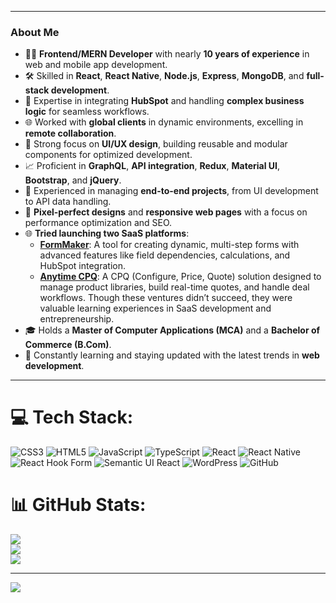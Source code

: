 
---

### About Me

- 👨‍💻 **Frontend/MERN Developer** with nearly **10 years of experience** in web and mobile app development.
- 🛠 Skilled in **React**, **React Native**, **Node.js**, **Express**, **MongoDB**, and **full-stack development**.
- 🔄 Expertise in integrating **HubSpot** and handling **complex business logic** for seamless workflows.
- 🌐 Worked with **global clients** in dynamic environments, excelling in **remote collaboration**.
- 🎨 Strong focus on **UI/UX design**, building reusable and modular components for optimized development.
- 📈 Proficient in **GraphQL**, **API integration**, **Redux**, **Material UI**, **Bootstrap**, and **jQuery**.
- 🔧 Experienced in managing **end-to-end projects**, from UI development to API data handling.
- 🎯 **Pixel-perfect designs** and **responsive web pages** with a focus on performance optimization and SEO.
- 🌐 **Tried launching two SaaS platforms**:
  - [**FormMaker**](https://formmaker.co.in/): A tool for creating dynamic, multi-step forms with advanced features like field dependencies, calculations, and HubSpot integration.
  - [**Anytime CPQ**](https://www.anytimecpq.com/): A CPQ (Configure, Price, Quote) solution designed to manage product libraries, build real-time quotes, and handle deal workflows. Though these ventures didn’t succeed, they were valuable learning experiences in SaaS development and entrepreneurship.
- 🎓 Holds a **Master of Computer Applications (MCA)** and a **Bachelor of Commerce (B.Com)**.
- 🚀 Constantly learning and staying updated with the latest trends in **web development**.

---


# 💻 Tech Stack:
![CSS3](https://img.shields.io/badge/css3-%231572B6.svg?style=for-the-badge&logo=css3&logoColor=white) ![HTML5](https://img.shields.io/badge/html5-%23E34F26.svg?style=for-the-badge&logo=html5&logoColor=white) ![JavaScript](https://img.shields.io/badge/javascript-%23323330.svg?style=for-the-badge&logo=javascript&logoColor=%23F7DF1E) ![TypeScript](https://img.shields.io/badge/typescript-%23007ACC.svg?style=for-the-badge&logo=typescript&logoColor=white) ![React](https://img.shields.io/badge/react-%2320232a.svg?style=for-the-badge&logo=react&logoColor=%2361DAFB) ![React Native](https://img.shields.io/badge/react_native-%2320232a.svg?style=for-the-badge&logo=react&logoColor=%2361DAFB) ![React Hook Form](https://img.shields.io/badge/React%20Hook%20Form-%23EC5990.svg?style=for-the-badge&logo=reacthookform&logoColor=white) ![Semantic UI React](https://img.shields.io/badge/Semantic%20UI%20React-%2335BDB2.svg?style=for-the-badge&logo=SemanticUIReact&logoColor=white)  ![WordPress](https://img.shields.io/badge/WordPress-%23117AC9.svg?style=for-the-badge&logo=WordPress&logoColor=white) ![GitHub](https://img.shields.io/badge/github-%23121011.svg?style=for-the-badge&logo=github&logoColor=white)
# 📊 GitHub Stats:
![](https://github-readme-stats.vercel.app/api?username=adminkaran123&theme=dark&hide_border=false&include_all_commits=false&count_private=false)<br/>
![](https://github-readme-streak-stats.herokuapp.com/?user=adminkaran123i&theme=dark&hide_border=false)<br/>
![](https://github-readme-stats.vercel.app/api/top-langs/?username=adminkaran123&theme=dark&hide_border=false&include_all_commits=false&count_private=false&layout=compact)

---
[![](https://visitcount.itsvg.in/api?id=adminkaran123&icon=0&color=0)](https://visitcount.itsvg.in)

<!-- Proudly created with GPRM ( https://gprm.itsvg.in ) -->
